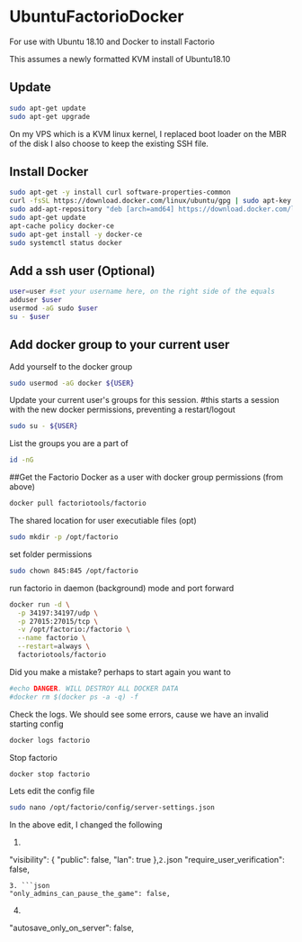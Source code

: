 # UbuntuFactorioDocker
For use with Ubuntu 18.10 and Docker to install Factorio

This assumes a newly formatted KVM install of Ubuntu18.10

## Update
```sh 
sudo apt-get update
sudo apt-get upgrade
```
On my VPS which is a KVM linux kernel, 
I replaced boot loader on the MBR of the disk
I also choose to keep the existing SSH file.

## Install Docker
```sh
sudo apt-get -y install curl software-properties-common
curl -fsSL https://download.docker.com/linux/ubuntu/gpg | sudo apt-key add -
sudo add-apt-repository "deb [arch=amd64] https://download.docker.com/linux/ubuntu $(lsb_release -cs) stable"
sudo apt-get update
apt-cache policy docker-ce
sudo apt-get install -y docker-ce
sudo systemctl status docker
```

## Add a ssh user (Optional)
```sh
user=user #set your username here, on the right side of the equals
adduser $user
usermod -aG sudo $user
su - $user
```
## Add docker group to your current user
Add yourself to the docker group
```sh
sudo usermod -aG docker ${USER}
```
Update your current user's groups for this session. #this starts a session with the new docker permissions, preventing a restart/logout
```sh
sudo su - ${USER} 
```
List the groups you are a part of
```sh
id -nG
```

##Get the Factorio Docker
as a user with docker group permissions (from above)
```sh
docker pull factoriotools/factorio
```
The shared location for user executiable files (opt)
```sh
sudo mkdir -p /opt/factorio
```
set folder permissions
```sh 
sudo chown 845:845 /opt/factorio
```
run factorio in daemon (background) mode and port forward
```sh
docker run -d \
  -p 34197:34197/udp \
  -p 27015:27015/tcp \
  -v /opt/factorio:/factorio \
  --name factorio \
  --restart=always \
  factoriotools/factorio
```
Did you make a mistake? perhaps to start again you want to 
```sh
#echo DANGER. WILL DESTROY ALL DOCKER DATA
#docker rm $(docker ps -a -q) -f
```
Check the logs. We should see some errors, cause we have an invalid starting config
```sh
docker logs factorio
```
Stop factorio
```sh
docker stop factorio
```

Lets edit the config file
```sh
sudo nano /opt/factorio/config/server-settings.json
```
In the above edit, I changed the following
1.  ```json
"visibility":
  {
    "public": false,
    "lan": true
  },```
2. ```json
"require_user_verification": false,
```
3. ```json
"only_admins_can_pause_the_game": false,
```
4. ```json
 "autosave_only_on_server": false,
 ```


